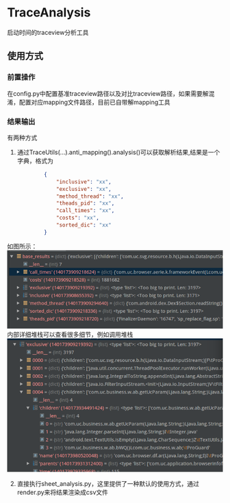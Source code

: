 # TraceAnalysis
启动时间的traceview分析工具

## 使用方式
### 前置操作
在config.py中配置基准traceview路径以及对比traceview路径，如果需要解混淆，配置对应mapping文件路径，目前已自带解mapping工具

### 结果输出
有两种方式
1. 通过TraceUtils(...).anti_mapping().analysis()可以获取解析结果,结果是一个字典，格式为
```json
            {
                "inclusive": "xx",
                "exclusive": "xx",
                "method_thread": "xx",
                "theads_pid": "xx",
                "call_times": "xx",
                "costs": "xx",
                "sorted_dic": "xx"
            }

```
如图所示：
![Alt text](res/analysis_object.png "解析结果<内含详细堆栈信息>")
内部详细堆栈可以查看很多细节，例如调用堆栈
![Alt text](res/detail_stack.png)

2. 直接执行sheet_analysis.py，这里提供了一种默认的使用方式，通过render.py来将结果渲染成csv文件